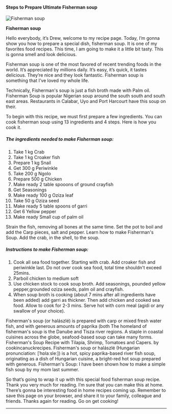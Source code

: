             

#### Steps to Prepare Ultimate Fisherman soup

![Fisherman soup](https://img-global.cpcdn.com/recipes/ae401b1a855f84c1/751x532cq70/fisherman-soup-recipe-main-photo.jpg)

**Fisherman soup**

Hello everybody, it’s Drew, welcome to my recipe page. Today, I’m gonna show you how to prepare a special dish, fisherman soup. It is one of my favorites food recipes. This time, I am going to make it a little bit tasty. This is gonna smell and look delicious.

Fisherman soup is one of the most favored of recent trending foods in the world. It’s appreciated by millions daily. It’s easy, it’s quick, it tastes delicious. They’re nice and they look fantastic. Fisherman soup is something that I’ve loved my whole life.

Technically, Fisherman's soup is just a fish broth made with Palm oil. Fisherman Soup is popular Nigerian soup around the south south and south east areas. Restaurants in Calabar, Uyo and Port Harcourt have this soup on their.

To begin with this recipe, we must first prepare a few ingredients. You can cook fisherman soup using 13 ingredients and 4 steps. Here is how you cook it.

##### The ingredients needed to make Fisherman soup:

1.  Take 1 kg Crab
2.  Take 1 kg Croaker fish
3.  Prepare 1 kg Snail
4.  Get 300 g Periwinkle
5.  Take 200 g Ngolo
6.  Prepare 500 g Chicken
7.  Make ready 2 table spooons of ground crayfish
8.  Get Seasonings
9.  Make ready 100 g Oziza leaf
10.  Take 50 g Oziza seed
11.  Make ready 5 table spoons of garri
12.  Get 6 Yellow pepper
13.  Make ready Small cup of palm oil

Strain the fish, removing all bones at the same time. Set the pot to boil and add the Carp pieces, salt and pepper. Learn how to make Fisherman's Soup. Add the crab, in the shell, to the soup.

##### Instructions to make Fisherman soup:

1.  Cook all sea food together. Starting with crab. Add croaker fish and periwinkle last. Do not over cook sea food, total time shouldn't exceed 25mins.
2.  Parboil chicken to medium soft
3.  Use chicken stock to cook soup broth. Add seasonings, pounded yellow pepper,grounded oziza seeds, palm oil and crayfish.
4.  When soup broth is cooking (about 7 mins after all ingredients have been added) add garri as thickner. Then add chicken and cooked sea food. Allow to cook for 2-3 mins. Serve hot with corn meal (agidi or any swallow of your choice).

Fisherman's soup (or halászlé) is prepared with carp or mixed fresh water fish, and with generous amounts of paprika (both The homeland of fisherman's soup is the Danube and Tisza river regions. A staple in coastal cuisines across the globe, seafood-based soup can take many forms. Fisherman's Soup Recipe with Tilapia, Shrimp, Tomatoes and Capers. by cookincanuckrecipes. Fisherman's soup or halászlé (Hungarian pronunciation: \[ˈhɒlaːsleː\]) is a hot, spicy paprika-based river fish soup, originating as a dish of Hungarian cuisine, a bright-red hot soup prepared with generous. Fisherman's Soup: I have been shown how to make a simple fish soup by my mom last summer.

So that’s going to wrap it up with this special food fisherman soup recipe. Thank you very much for reading. I’m sure that you can make this at home. There’s gonna be interesting food in home recipes coming up. Remember to save this page on your browser, and share it to your family, colleague and friends. Thanks again for reading. Go on get cooking!

* * *